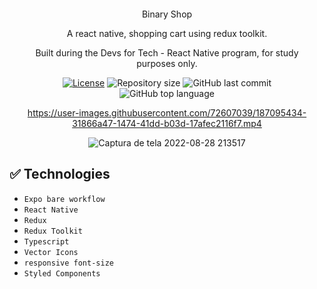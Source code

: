 
<div align="center" style="margin: 20px; text-align: center">
<p>Binary Shop</p>
<p>A react native, shopping cart using redux toolkit.</p>
<p>Built during the Devs for Tech - React Native program, for study purposes only.
 
 
 
  [![License](http://img.shields.io/:license-mit-blue.svg?style=flat-square)](https:/github.com/BinaryLeo//react_native_shop_cart/blob/main/LICENSE)
  <img alt="Repository size" src="https://img.shields.io/github/repo-size/BinaryLeo/react_native_shop_cart?color=blue">
  ![GitHub last commit](https://img.shields.io/github/last-commit/BinaryLeo/react_native_shop_cart?style=flat-square)
  ![GitHub top language](https://img.shields.io/github/languages/top/BinaryLeo/react_native_shop_cart?style=flat-square)
  


 


https://user-images.githubusercontent.com/72607039/187095434-31866a47-1474-41dd-b03d-17afec2116f7.mp4



![Captura de tela 2022-08-28 213517](https://user-images.githubusercontent.com/72607039/187095487-9f9ec563-35c7-4932-838f-4cd811c84d50.png)



  
</div>

## ✅ Technologies
- ``Expo bare workflow``
- ``React Native``
- ``Redux``
- ``Redux Toolkit``
- ``Typescript``
- ``Vector Icons``  
- ``responsive font-size`` 
- ``Styled Components``















